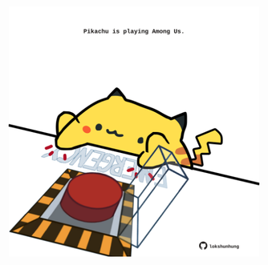 <!-- built at 30/01/2023, 20:00:59 UTC -->
<p align="center">
  <img width="500" height="500" src="./ReadmeImage.svg">
</p>
